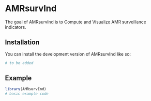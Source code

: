 
<!-- README.md is generated from README.Rmd. Please edit that file -->

# AMRsurvInd

<!-- badges: start -->
<!-- badges: end -->

The goal of AMRsurvInd is to Compute and Visualize AMR surveillance
indicators.

## Installation

You can install the development version of AMRsurvInd like so:

``` r
# to be added
```

## Example

``` r
library(AMRsurvInd)
# basic example code
```
